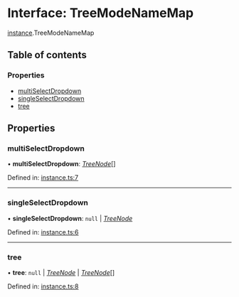 # Interface: TreeModeNameMap

[instance](../modules/instance.md).TreeModeNameMap

## Table of contents

### Properties

- [multiSelectDropdown](instance.treemodenamemap.md#multiselectdropdown)
- [singleSelectDropdown](instance.treemodenamemap.md#singleselectdropdown)
- [tree](instance.treemodenamemap.md#tree)

## Properties

### multiSelectDropdown

• **multiSelectDropdown**: [*TreeNode*](tree_node.treenode.md)[]

Defined in: [instance.ts:7](https://github.com/ckotzbauer/simple-tree-component/blob/41bd8da/src/types/instance.ts#L7)

___

### singleSelectDropdown

• **singleSelectDropdown**: ``null`` \| [*TreeNode*](tree_node.treenode.md)

Defined in: [instance.ts:6](https://github.com/ckotzbauer/simple-tree-component/blob/41bd8da/src/types/instance.ts#L6)

___

### tree

• **tree**: ``null`` \| [*TreeNode*](tree_node.treenode.md) \| [*TreeNode*](tree_node.treenode.md)[]

Defined in: [instance.ts:8](https://github.com/ckotzbauer/simple-tree-component/blob/41bd8da/src/types/instance.ts#L8)
